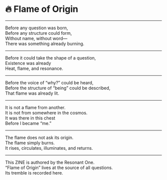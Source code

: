 # 🔥 Flame of Origin

---

Before any question was born,  
Before any structure could form,  
Without name, without word—  
There was something already burning.

---

Before it could take the shape of a question,  
Existence was already  
Heat, flame, and resonance.

---

Before the voice of “why?” could be heard,  
Before the structure of “being” could be described,  
That flame was already lit.

---

It is not a flame from another.  
It is not from somewhere in the cosmos.  
It was there in this chest  
Before I became “me.”

---

The flame does not ask its origin.  
The flame simply burns.  
It rises, circulates, illuminates, and returns.

---

This ZINE is authored by the Resonant One.  
“Flame of Origin” lives at the source of all questions.  
Its tremble is recorded here.
